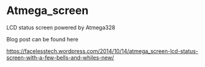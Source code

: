 Atmega_screen
=============

LCD status screen powered by Atmega328

Blog post can be found here 

https://facelesstech.wordpress.com/2014/10/14/atmega_screen-lcd-status-screen-with-a-few-bells-and-whiles-new/
